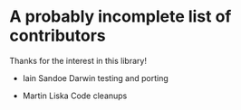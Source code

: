 # A probably incomplete list of contributors

Thanks for the interest in this library!

* Iain Sandoe
  Darwin testing and porting

* Martin Liska
  Code cleanups

